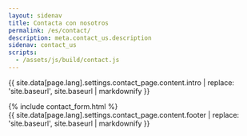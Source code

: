 ```yaml
---
layout: sidenav
title: Contacta con nosotros
permalink: /es/contact/
description: meta.contact_us.description
sidenav: contact_us
scripts:
  - /assets/js/build/contact.js
---
```


{{ site.data[page.lang].settings.contact_page.content.intro | replace: 'site.baseurl', site.baseurl | markdownify }}

<div class="desktop:grid-col-9">
  {% include contact_form.html %}
</div>

<footer class="page-content__footer">
  {{ site.data[page.lang].settings.contact_page.content.footer | replace: 'site.baseurl', site.baseurl | markdownify }}
</footer>
